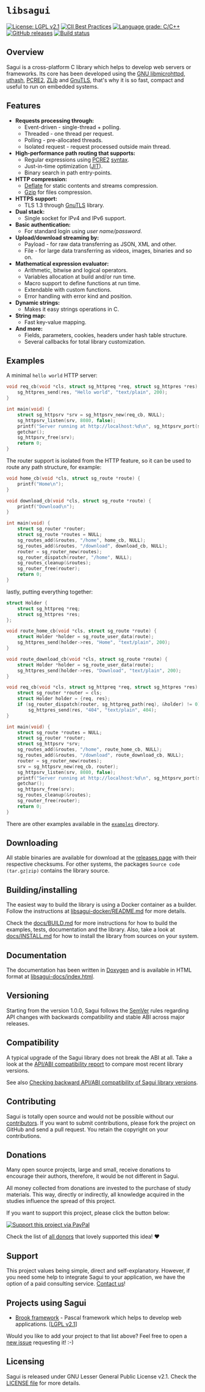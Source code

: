 # `libsagui`

[![License: LGPL v2.1][license-badge]](LICENSE)
[![CII Best Practices][bestpractices-badge]][1]
[![Language grade: C/C++][lgtm-badge]][2]
[![GitHub releases][releases-badge]][3]
[![Build status][build-status-badge]][4]

## Overview

Sagui is a cross-platform C library which helps to develop web servers or
frameworks. Its core has been developed using the [GNU libmicrohttpd][5],
[uthash][6], [PCRE2][7], [ZLib][8] and [GnuTLS][9], that's why it is so fast,
compact and useful to run on embedded systems.

## Features

- **Requests processing through:**
  - Event-driven - single-thread + polling.
  - Threaded - one thread per request.
  - Polling - pre-allocated threads.
  - Isolated request - request processed outside main thread.
- **High-performance path routing that supports:**
  - Regular expressions using [PCRE2][10] [syntax][11].
  - Just-in-time optimization ([JIT][12]).
  - Binary search in path entry-points.
- **HTTP compression:**
  - [Deflate][13] for static contents and
    streams compression.
  - [Gzip][14] for files compression.
- **HTTPS support:**
  - TLS 1.3 through [GnuTLS][9] library.
- **Dual stack:**
  - Single socket for IPv4 and IPv6 support.
- **Basic authentication:**
  - For standard login using _user name/password_.
- **Upload/download streaming by:**
  - Payload - for raw data transferring as JSON, XML and other.
  - File - for large data transferring as videos, images, binaries and so on.
- **Mathematical expression evaluator:**
  - Arithmetic, bitwise and logical operators.
  - Variables allocation at build and/or run time.
  - Macro support to define functions at run time.
  - Extendable with custom functions.
  - Error handling with error kind and position.
- **Dynamic strings:**
  - Makes it easy strings operations in C.
- **String map:**
  - Fast key-value mapping.
- **And more:**
  - Fields, parameters, cookies, headers under hash table structure.
  - Several callbacks for total library customization.

## Examples

A minimal `hello world` HTTP server:

```c
void req_cb(void *cls, struct sg_httpreq *req, struct sg_httpres *res) {
    sg_httpres_send(res, "Hello world", "text/plain", 200);
}

int main(void) {
    struct sg_httpsrv *srv = sg_httpsrv_new(req_cb, NULL);
    sg_httpsrv_listen(srv, 8080, false);
    printf("Server running at http://localhost:%d\n", sg_httpsrv_port(srv));
    getchar();
    sg_httpsrv_free(srv);
    return 0;
}
```

The router support is isolated from the HTTP feature, so it can be used to route
any path structure, for example:

```c
void home_cb(void *cls, struct sg_route *route) {
    printf("Home\n");
}

void download_cb(void *cls, struct sg_route *route) {
    printf("Download\n");
}

int main(void) {
    struct sg_router *router;
    struct sg_route *routes = NULL;
    sg_routes_add(&routes, "/home", home_cb, NULL);
    sg_routes_add(&routes, "/download", download_cb, NULL);
    router = sg_router_new(routes);
    sg_router_dispatch(router, "/home", NULL);
    sg_routes_cleanup(&routes);
    sg_router_free(router);
    return 0;
}
```

lastly, putting everything together:

```c
struct Holder {
    struct sg_httpreq *req;
    struct sg_httpres *res;
};

void route_home_cb(void *cls, struct sg_route *route) {
    struct Holder *holder = sg_route_user_data(route);
    sg_httpres_send(holder->res, "Home", "text/plain", 200);
}

void route_download_cb(void *cls, struct sg_route *route) {
    struct Holder *holder = sg_route_user_data(route);
    sg_httpres_send(holder->res, "Download", "text/plain", 200);
}

void req_cb(void *cls, struct sg_httpreq *req, struct sg_httpres *res) {
    struct sg_router *router = cls;
    struct Holder holder = {req, res};
    if (sg_router_dispatch(router, sg_httpreq_path(req), &holder) != 0)
        sg_httpres_send(res, "404", "text/plain", 404);
}

int main(void) {
    struct sg_route *routes = NULL;
    struct sg_router *router;
    struct sg_httpsrv *srv;
    sg_routes_add(&routes, "/home", route_home_cb, NULL);
    sg_routes_add(&routes, "/download", route_download_cb, NULL);
    router = sg_router_new(routes);
    srv = sg_httpsrv_new(req_cb, router);
    sg_httpsrv_listen(srv, 8080, false);
    printf("Server running at http://localhost:%d\n", sg_httpsrv_port(srv));
    getchar();
    sg_httpsrv_free(srv);
    sg_routes_cleanup(&routes);
    sg_router_free(router);
    return 0;
}
```

There are other examples available in the [`examples`](examples) directory.

## Downloading

All stable binaries are available for download at the [releases page][3] with
their respective checksums. For other systems, the packages
`Source code (tar.gz|zip)` contains the library source.

## Building/installing

The easiest way to build the library is using a Docker container as a builder.
Follow the instructions at [libsagui-docker/README.md][18] for more details.

Check the [docs/BUILD.md](docs/BUILD.md) for more instructions for how to build
the examples, tests, documentation and the library. Also, take a look at
[docs/INSTALL.md](docs/INSTALL.md) for how to install the library from sources
on your system.

## Documentation

The documentation has been written in [Doxygen][16] and is available in HTML
format at [libsagui-docs/index.html][17].

## Versioning

Starting from the version 1.0.0, Sagui follows the [SemVer][15] rules regarding
API changes with backwards compatibility and stable ABI across major releases.

## Compatibility

A typical upgrade of the Sagui library does not break the ABI at all. Take a
look at the [API/ABI compatibility report][19] to compare most recent library
versions.

See also [Checking backward API/ABI compatibility of Sagui library versions](docs/ABIComplianceChecker.md).

## Contributing

Sagui is totally open source and would not be possible without our
[contributors](THANKS). If you want to submit contributions, please fork the
project on GitHub and send a pull request. You retain the copyright on your
contributions.

## Donations

Many open source projects, large and small, receive donations to encourage their
authors, therefore, it would be not different in Sagui.

All money collected from donations are invested to the purchase of study
materials. This way, directly or indirectly, all knowledge acquired in the
studies influence the spread of this project.

If you want to support this project, please click the button below:

[![Support this project via PayPal][paypal-gif]][20]

Check the list of [all donors](DONORS) that lovely supported this idea! :heart:

## Support

This project values being simple, direct and self-explanatory. However, if you
need some help to integrate Sagui to your application, we have the option of a
paid consulting service. [Contact us][21]!

## Projects using Sagui

- [Brook framework][22] - Pascal framework which helps to develop web
  applications. [[LGPL v2.1][23]]

Would you like to add your project to that list above? Feel free to open a
[new issue][24] requesting it! :-)

## Licensing

Sagui is released under GNU Lesser General Public License v2.1. Check the
[LICENSE file](LICENSE) for more details.

[license-badge]: https://img.shields.io/badge/license-LGPL%20v2.1-lemmon.svg
[bestpractices-badge]: https://bestpractices.coreinfrastructure.org/projects/2140/badge
[lgtm-badge]: https://img.shields.io/lgtm/grade/cpp/g/risoflora/libsagui.svg?logo=lgtm&logoWidth=18
[releases-badge]: https://img.shields.io/github/v/release/risoflora/libsagui?color=lemmon
[build-status-badge]: https://img.shields.io/github/workflow/status/risoflora/libsagui/CI "CI"
[paypal-gif]: https://www.paypalobjects.com/en_US/GB/i/btn/btn_donateCC_LG.gif
[1]: https://bestpractices.coreinfrastructure.org/projects/2140 "Best practices link"
[2]: https://lgtm.com/projects/g/risoflora/libsagui/context:cpp "LGTM link"
[3]: https://github.com/risoflora/libsagui/releases "Releases page"
[4]: https://github.com/risoflora/libsagui/actions/workflows/CI.yml "GitHub actions"
[5]: https://www.gnu.org/software/libmicrohttpd "libmicrohttpd page"
[6]: https://troydhanson.github.io/uthash "uthash page"
[7]: https://www.pcre.org "PCRE page"
[8]: https://www.zlib.net "ZLib page"
[9]: https://www.gnutls.org "GnuTLS page"
[10]: https://www.pcre.org/current/doc/html/pcre2pattern.html
[11]: https://www.pcre.org/current/doc/html/pcre2syntax.html
[12]: https://www.pcre.org/current/doc/html/pcre2jit.html
[13]: https://en.wikipedia.org/wiki/DEFLATE "DEFLATE wiki"
[14]: https://en.wikipedia.org/wiki/Gzip "Gzip wiki"
[15]: https://semver.org "Semantic Versioning page"
[16]: https://www.doxygen.nl/index.html "Doxygen page"
[17]: https://risoflora.github.io/libsagui-docs/index.html "Sagui documentation"
[18]: https://github.com/risoflora/libsagui-docker/blob/main/README.md "Sagui Docker"
[19]: https://abi-laboratory.pro/?view=timeline&l=libsagui "Sagui ABI status"
[20]: https://www.paypal.com/cgi-bin/webscr?cmd=_donations&business=silvioprog%40gmail%2ecom&lc=US&item_name=libsagui&item_number=libsagui&currency_code=USD&bn=PP%2dDonationsBF%3aproject%2dsupport%2ejpg%3aNonHosted "PayPal link"
[21]: mailto:silvioprog@gmail.com
[22]: https://github.com/risoflora/brookframework
[23]: https://github.com/risoflora/brookframework/blob/main/LICENSE
[24]: https://github.com/risoflora/libsagui/issues/new?labels=documentation&template=project_using_sagui.md
